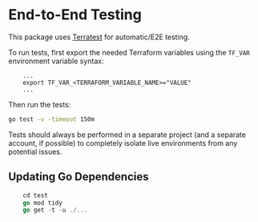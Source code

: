 # End-to-End Testing

This package uses [Terratest](https://terratest.gruntwork.io) for automatic/E2E
testing.

To run tests, first export the needed Terraform variables using the `TF_VAR` environment variable
syntax:

```shell
    ...
    export TF_VAR_<TERRAFORM_VARIABLE_NAME>="VALUE"
    ...
```

Then run the tests:

```bash
go test -v -timeout 150m
```

Tests should always be performed in a separate project (and a separate account,
if possible) to completely isolate live environments from any potential issues.

## Updating Go Dependencies

```go
    cd test
    go mod tidy
    go get -t -u ./...
```
